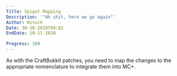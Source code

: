 ```yaml
---
Title: Spigot Mapping
Description: '"Ah shit, here we go again"'
Author: Wituch
Date: 30-10-2020T00:02
EndDate: 10-11-2020

Progress: 100
---
```


As with the CraftBukkit patches, you need to map the changes to the appropriate nomenclature to integrate them into MC+.
